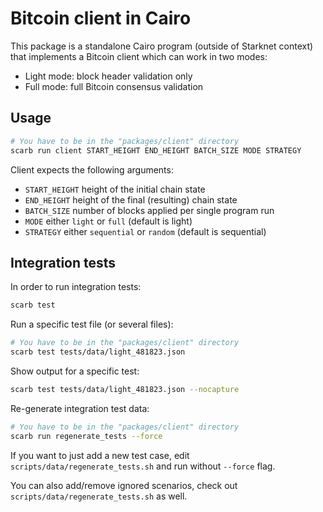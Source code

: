 # Bitcoin client in Cairo

This package is a standalone Cairo program (outside of Starknet context) that implements a Bitcoin client which can work in two modes:
- Light mode: block header validation only
- Full mode: full Bitcoin consensus validation

## Usage

```sh
# You have to be in the "packages/client" directory
scarb run client START_HEIGHT END_HEIGHT BATCH_SIZE MODE STRATEGY
```

Client expects the following arguments:
* `START_HEIGHT` height of the initial chain state
* `END_HEIGHT` height of the final (resulting) chain state
* `BATCH_SIZE` number of blocks applied per single program run
* `MODE` either `light` or `full` (default is light)
* `STRATEGY` either `sequential` or `random` (default is sequential)

## Integration tests

In order to run integration tests:

```sh
scarb test
```

Run a specific test file (or several files):

```sh
# You have to be in the "packages/client" directory
scarb test tests/data/light_481823.json
```

Show output for a specific test:

```sh
scarb test tests/data/light_481823.json --nocapture
```

Re-generate integration test data:

```sh
# You have to be in the "packages/client" directory
scarb run regenerate_tests --force
```

If you want to just add a new test case, edit `scripts/data/regenerate_tests.sh` and run without `--force` flag.

You can also add/remove ignored scenarios, check out `scripts/data/regenerate_tests.sh` as well.
